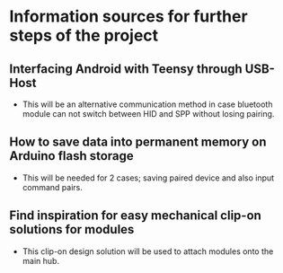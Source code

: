 # Information sources for further steps of the project

## Interfacing Android with Teensy through USB-Host
* This will be an alternative communication method in case bluetooth module can not switch between HID and SPP without losing pairing.


## How to save data into permanent memory on Arduino flash storage
* This will be needed for 2 cases; saving paired device and also input command pairs.

## Find inspiration for easy mechanical clip-on solutions for modules
* This clip-on design solution will be used to attach modules onto the main hub.
